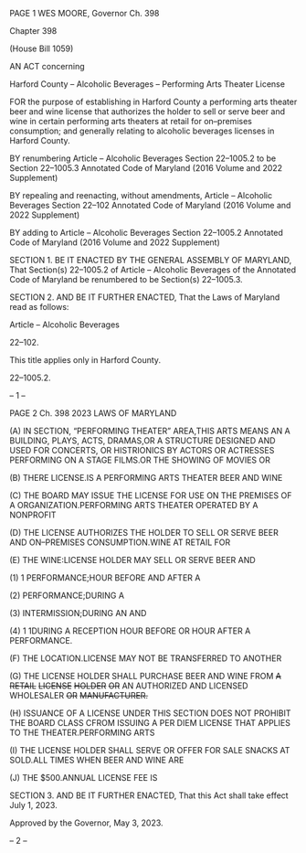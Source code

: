 PAGE 1
WES MOORE, Governor Ch. 398

Chapter 398

(House Bill 1059)

AN ACT concerning

Harford County – Alcoholic Beverages – Performing Arts Theater License

FOR the purpose of establishing in Harford County a performing arts theater beer and wine
license that authorizes the holder to sell or serve beer and wine in certain performing
arts theaters at retail for on–premises consumption; and generally relating to
alcoholic beverages licenses in Harford County.

BY renumbering
Article – Alcoholic Beverages
Section 22–1005.2
to be Section 22–1005.3
Annotated Code of Maryland
(2016 Volume and 2022 Supplement)

BY repealing and reenacting, without amendments,
Article – Alcoholic Beverages
Section 22–102
Annotated Code of Maryland
(2016 Volume and 2022 Supplement)

BY adding to
Article – Alcoholic Beverages
Section 22–1005.2
Annotated Code of Maryland
(2016 Volume and 2022 Supplement)

SECTION 1. BE IT ENACTED BY THE GENERAL ASSEMBLY OF MARYLAND,
That Section(s) 22–1005.2 of Article – Alcoholic Beverages of the Annotated Code of
Maryland be renumbered to be Section(s) 22–1005.3.

SECTION 2. AND BE IT FURTHER ENACTED, That the Laws of Maryland read
as follows:

Article – Alcoholic Beverages

22–102.

This title applies only in Harford County.

22–1005.2.

– 1 –

PAGE 2
Ch. 398 2023 LAWS OF MARYLAND

(A) IN SECTION, “PERFORMING THEATER” AREA,THIS ARTS MEANS AN A
BUILDING, PLAYS, ACTS, DRAMAS,OR A STRUCTURE DESIGNED AND USED FOR
CONCERTS, OR HISTRIONICS BY ACTORS OR ACTRESSES PERFORMING ON A STAGE
FILMS.OR THE SHOWING OF MOVIES OR

(B) THERE LICENSE.IS A PERFORMING ARTS THEATER BEER AND WINE

(C) THE BOARD MAY ISSUE THE LICENSE FOR USE ON THE PREMISES OF A
ORGANIZATION.PERFORMING ARTS THEATER OPERATED BY A NONPROFIT

(D) THE LICENSE AUTHORIZES THE HOLDER TO SELL OR SERVE BEER AND
ON–PREMISES CONSUMPTION.WINE AT RETAIL FOR

(E) THE WINE:LICENSE HOLDER MAY SELL OR SERVE BEER AND

(1) 1 PERFORMANCE;HOUR BEFORE AND AFTER A

(2) PERFORMANCE;DURING A

(3) INTERMISSION;DURING AN AND

(4) 1 1DURING A RECEPTION HOUR BEFORE OR HOUR AFTER A
PERFORMANCE.

(F) THE LOCATION.LICENSE MAY NOT BE TRANSFERRED TO ANOTHER

(G) THE LICENSE HOLDER SHALL PURCHASE BEER AND WINE FROM ~~A~~
~~RETAIL~~ ~~LICENSE~~ ~~HOLDER~~ ~~OR~~ AN AUTHORIZED AND LICENSED WHOLESALER ~~OR~~
~~MANUFACTURER.~~

(H) ISSUANCE OF A LICENSE UNDER THIS SECTION DOES NOT PROHIBIT THE
BOARD CLASS CFROM ISSUING A PER DIEM LICENSE THAT APPLIES TO THE
THEATER.PERFORMING ARTS

(I) THE LICENSE HOLDER SHALL SERVE OR OFFER FOR SALE SNACKS AT
SOLD.ALL TIMES WHEN BEER AND WINE ARE

(J) THE $500.ANNUAL LICENSE FEE IS

SECTION 3. AND BE IT FURTHER ENACTED, That this Act shall take effect July
1, 2023.

Approved by the Governor, May 3, 2023.

– 2 –